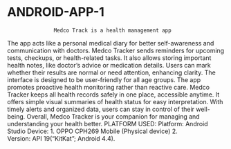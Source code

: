 # ANDROID-APP-1
                   Medco Track is a health management app
The app acts like a personal medical diary for better self-awareness and communication with doctors. Medco Tracker sends reminders for upcoming tests, checkups, or health-related tasks. It also allows storing important health notes, like doctor’s advice or medication details.
Users can mark whether their results are normal or need attention, enhancing clarity.
The interface is designed to be user-friendly for all age groups. The app promotes proactive health monitoring rather than reactive care.
          Medco Tracker keeps all health records safely in one place, accessible anytime.
It offers simple visual summaries of health status for easy interpretation.
With timely alerts and organized data, users can stay in control of their well-being.
Overall, Medco Tracker is your companion for managing and understanding your health better.
PLATFORM USED:
Platform: Android Studio
Device: 1. OPPO CPH269 Mobile (Physical device)
             2.  
Version: API 19(“KitKat”; Android 4.4).
